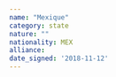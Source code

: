 ```yaml
---
name: "Mexique"
category: state
nature: ""
nationality: MEX
alliance: 
date_signed: '2018-11-12'
---
```

    